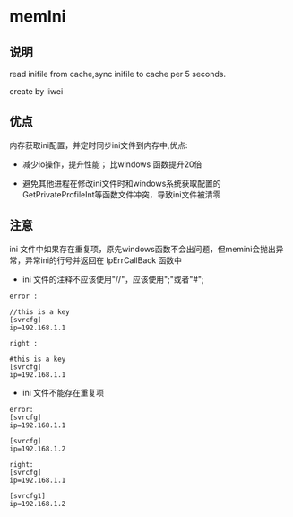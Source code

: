 # memIni

## 说明

read inifile from cache,sync inifile to cache per 5 seconds.

create by liwei

## 优点 

内存获取ini配置，并定时同步ini文件到内存中,优点:

- 减少io操作，提升性能； 	 比windows 函数提升20倍

- 避免其他进程在修改ini文件时和windows系统获取配置的GetPrivateProfileInt等函数文件冲突，导致ini文件被清零

## 注意
ini 文件中如果存在重复项，原先windows函数不会出问题，但memini会抛出异常，异常ini的行号并返回在 lpErrCallBack 函数中	

- ini 文件的注释不应该使用"//"，应该使用";"或者"#";

~~~
error :

//this is a key 
[svrcfg]
ip=192.168.1.1

right :

#this is a key 
[svrcfg]
ip=192.168.1.1
~~~

- ini 文件不能存在重复项
  
~~~
error:
[svrcfg]
ip=192.168.1.1

[svrcfg]
ip=192.168.1.2

right: 
[svrcfg]
ip=192.168.1.1

[svrcfg1]
ip=192.168.1.2
~~~
